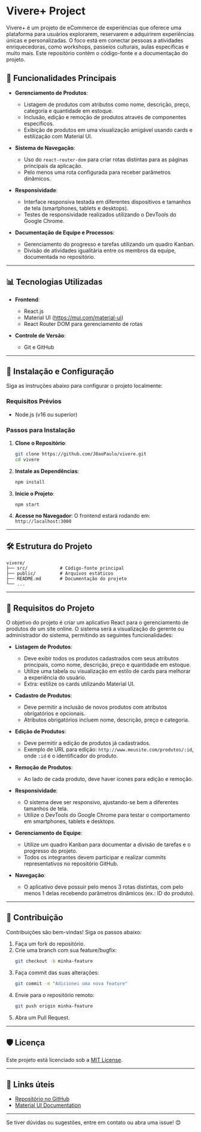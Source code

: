 # Vivere+ Project

Vivere+ é um projeto de eCommerce de experiências que oferece uma plataforma para usuários explorarem, reservarem e adquirirem experiências únicas e personalizadas. O foco está em conectar pessoas a atividades enriquecedoras, como workshops, passeios culturais, aulas específicas e muito mais. Este repositório contém o código-fonte e a documentação do projeto.

## 🚀 Funcionalidades Principais

- **Gerenciamento de Produtos**:

  - Listagem de produtos com atributos como nome, descrição, preço, categoria e quantidade em estoque.
  - Inclusão, edição e remoção de produtos através de componentes específicos.
  - Exibição de produtos em uma visualização amigável usando cards e estilização com Material UI.

- **Sistema de Navegação**:

  - Uso do `react-router-dom` para criar rotas distintas para as páginas principais da aplicação.
  - Pelo menos uma rota configurada para receber parâmetros dinâmicos.

- **Responsividade**:

  - Interface responsiva testada em diferentes dispositivos e tamanhos de tela (smartphones, tablets e desktops).
  - Testes de responsividade realizados utilizando o DevTools do Google Chrome.

- **Documentação de Equipe e Processos**:
  - Gerenciamento do progresso e tarefas utilizando um quadro Kanban.
  - Divisão de atividades igualitária entre os membros da equipe, documentada no repositório.

---

## 📊 Tecnologias Utilizadas

- **Frontend**:

  - React.js
  - Material UI (https://mui.com/material-ui)
  - React Router DOM para gerenciamento de rotas

- **Controle de Versão**:
  - Git e GitHub

---

## 🔧 Instalação e Configuração

Siga as instruções abaixo para configurar o projeto localmente:

### Requisitos Prévios

- Node.js (v16 ou superior)

### Passos para Instalação

1. **Clone o Repositório**:

   ```bash
   git clone https://github.com/J0aoPaulo/vivere.git
   cd vivere
   ```

2. **Instale as Dependências**:

   ```bash
   npm install
   ```

3. **Inicie o Projeto**:

   ```bash
   npm start
   ```

4. **Acesse no Navegador**:
   O frontend estará rodando em: `http://localhost:3000`

---

## 🛠️ Estrutura do Projeto

```plaintext
vivere/
├── src/            # Código-fonte principal
├── public/         # Arquivos estáticos
├── README.md       # Documentação do projeto
└── ...
```

---

## 🎨 Requisitos do Projeto

O objetivo do projeto é criar um aplicativo React para o gerenciamento de produtos de um site online. O sistema será a visualização do gerente ou administrador do sistema, permitindo as seguintes funcionalidades:

- **Listagem de Produtos**:

  - Deve exibir todos os produtos cadastrados com seus atributos principais, como nome, descrição, preço e quantidade em estoque.
  - Utilize uma tabela ou visualização em estilo de cards para melhorar a experiência do usuário.
  - Extra: estilize os cards utilizando Material UI.

- **Cadastro de Produtos**:

  - Deve permitir a inclusão de novos produtos com atributos obrigatórios e opcionais.
  - Atributos obrigatórios incluem nome, descrição, preço e categoria.

- **Edição de Produtos**:

  - Deve permitir a edição de produtos já cadastrados.
  - Exemplo de URL para edição: `http://www.meusite.com/produtos/:id`, onde `:id` é o identificador do produto.

- **Remoção de Produtos**:

  - Ao lado de cada produto, deve haver ícones para edição e remoção.

- **Responsividade**:

  - O sistema deve ser responsivo, ajustando-se bem a diferentes tamanhos de tela.
  - Utilize o DevTools do Google Chrome para testar o comportamento em smartphones, tablets e desktops.

- **Gerenciamento de Equipe**:

  - Utilize um quadro Kanban para documentar a divisão de tarefas e o progresso do projeto.
  - Todos os integrantes devem participar e realizar commits representativos no repositório GitHub.

- **Navegação**:
  - O aplicativo deve possuir pelo menos 3 rotas distintas, com pelo menos 1 delas recebendo parâmetros dinâmicos (ex.: ID do produto).

---

## 🎨 Contribuição

Contribuições são bem-vindas! Siga os passos abaixo:

1. Faça um fork do repositório.
2. Crie uma branch com sua feature/bugfix:
   ```bash
   git checkout -b minha-feature
   ```
3. Faça commit das suas alterações:
   ```bash
   git commit -m "Adicionei uma nova feature"
   ```
4. Envie para o repositório remoto:
   ```bash
   git push origin minha-feature
   ```
5. Abra um Pull Request.

---

## 🛡️ Licença

Este projeto está licenciado sob a [MIT License](LICENSE).

---

## 🔗 Links úteis

- [Repositório no GitHub](https://github.com/J0aoPaulo/vivere)
- [Material UI Documentation](https://mui.com/material-ui)

---

Se tiver dúvidas ou sugestões, entre em contato ou abra uma issue! 😊
